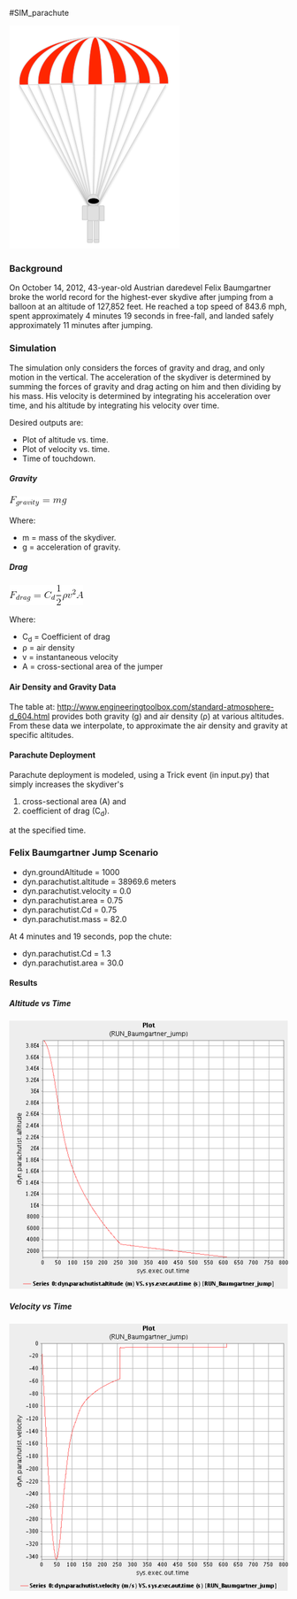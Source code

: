 #SIM_parachute

![Picture of Parachutist](images/Parachutist.png)

### Background
On October 14, 2012, 43-year-old Austrian daredevel Felix Baumgartner broke the
world record for the highest-ever skydive after jumping from a balloon at an
altitude of 127,852 feet. He reached a top speed of 843.6 mph, spent approximately
4 minutes 19 seconds in free-fall, and landed safely approximately 11 minutes
after jumping.

### Simulation
The simulation only considers the forces of gravity and drag, and only motion in
the vertical. The acceleration of the skydiver is determined by summing the
forces of gravity and drag acting on him and then dividing by his mass. His
velocity is determined by integrating his acceleration over time, and his
altitude by integrating his velocity over time.

Desired outputs are:
* Plot of altitude vs. time.
* Plot of velocity vs. time.
* Time of touchdown.

##### Gravity
![Fgrav=m*g](images/force_of_gravity.png)

Where:

* m = mass of the skydiver.
* g = acceleration of gravity.

##### Drag
![Fdrag=0.5*Cdrag*rho*v^2*A](images/force_of_drag.png)

Where:

* C<sub>d</sub> = Coefficient of drag
* &#0961; = air density
* v = instantaneous velocity
* A = cross-sectional area of the jumper

#### Air Density and Gravity Data
The table at:
<http://www.engineeringtoolbox.com/standard-atmosphere-d_604.html>
provides both gravity (g) and air density (&#0961;) at various altitudes.
From these data we interpolate, to approximate the air density and gravity at
specific altitudes.

#### Parachute Deployment
Parachute deployment is modeled, using a Trick event (in input.py) that simply
increases the skydiver's

1. cross-sectional area (A) and
2. coefficient of drag (C<sub>d</sub>).

at the specified time.

### Felix Baumgartner Jump Scenario

* dyn.groundAltitude = 1000
* dyn.parachutist.altitude = 38969.6 meters
* dyn.parachutist.velocity = 0.0
* dyn.parachutist.area = 0.75
* dyn.parachutist.Cd = 0.75
* dyn.parachutist.mass = 82.0

At 4 minutes and 19 seconds, pop the chute:

* dyn.parachutist.Cd = 1.3
* dyn.parachutist.area = 30.0


#### Results

##### Altitude vs Time
![Plot of Altitude vs Time](images/plot_altitude_vs_time.png "Altitude vs. Time")

##### Velocity vs Time
![Plot of Velocity vs Time](images/plot_velocity_vs_time.png "Velocity vs. Time")

